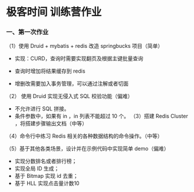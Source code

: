 # 极客时间 训练营作业
### 一、第一次作业

（1）使用 Druid + mybatis + redis 改造 springbucks 项目（简单）
* 实现：CURD，查询时需要实现翻页及根据主键批量查询
* 查询时增加将结果缓存到 redis

* 增删改需要加入事务管理，可以通过注解或者切面

（2） 使用 Druid 实现无侵入式 SQL 校验功能（偏难）
* 不允许进行 SQL 拼接。
* 条件参数中，如果有 in ，in 列表不能超过 10 个。
（3）搭建 Redis Cluster ，将搭建步骤输出文档（中等）

（4）命令行中练习 Redis 相关的各种数据结构的命令操作。（中等）

（5）基于其他各类场景，设计并在示例代码中实现简单 demo（偏难）
-   实现分数排名或者排行榜；
-   实现全局 ID 生成；
-   基于 Bitmap 实现 id 去重；
-   基于 HLL 实现点击量计数10

